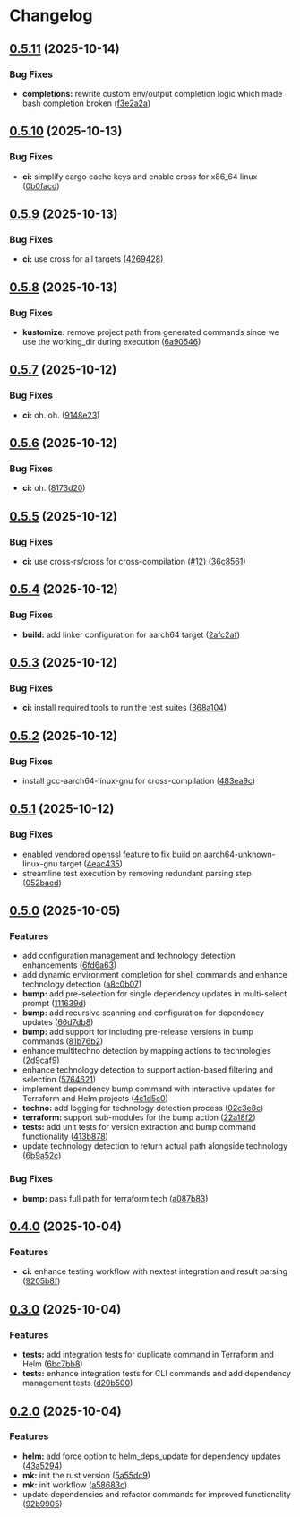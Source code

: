 # Changelog

## [0.5.11](https://github.com/baprx/mk/compare/v0.5.10...v0.5.11) (2025-10-14)


### Bug Fixes

* **completions:** rewrite custom env/output completion logic which made bash completion broken ([f3e2a2a](https://github.com/baprx/mk/commit/f3e2a2a2a7f6534d4f2282f2c0dceeb9bc14f154))

## [0.5.10](https://github.com/baprx/mk/compare/v0.5.9...v0.5.10) (2025-10-13)


### Bug Fixes

* **ci:** simplify cargo cache keys and enable cross for x86_64 linux ([0b0facd](https://github.com/baprx/mk/commit/0b0facdcc74fe1b284816ef113512a3faa8d6d53))

## [0.5.9](https://github.com/baprx/mk/compare/v0.5.8...v0.5.9) (2025-10-13)


### Bug Fixes

* **ci:** use cross for all targets ([4269428](https://github.com/baprx/mk/commit/4269428f2c20538a38493acb7715d031c82d732c))

## [0.5.8](https://github.com/baprx/mk/compare/v0.5.7...v0.5.8) (2025-10-13)


### Bug Fixes

* **kustomize:** remove project path from generated commands since we use the working_dir during execution ([6a90546](https://github.com/baprx/mk/commit/6a905464bc91a9e55c6c2cf8e1b1cae916f979b3))

## [0.5.7](https://github.com/baprx/mk/compare/v0.5.6...v0.5.7) (2025-10-12)


### Bug Fixes

* **ci:** oh. oh. ([9148e23](https://github.com/baprx/mk/commit/9148e237725a384a0679ebb1999b49c271f36b5b))

## [0.5.6](https://github.com/baprx/mk/compare/v0.5.5...v0.5.6) (2025-10-12)


### Bug Fixes

* **ci:** oh. ([8173d20](https://github.com/baprx/mk/commit/8173d205f4fa47f604362a1fb35fed33db72a266))

## [0.5.5](https://github.com/baprx/mk/compare/v0.5.4...v0.5.5) (2025-10-12)


### Bug Fixes

* **ci:** use cross-rs/cross for cross-compilation ([#12](https://github.com/baprx/mk/issues/12)) ([36c8561](https://github.com/baprx/mk/commit/36c8561f54f2f726490abf1ff2ec7077f78a65c2))

## [0.5.4](https://github.com/baprx/mk/compare/v0.5.3...v0.5.4) (2025-10-12)


### Bug Fixes

* **build:** add linker configuration for aarch64 target ([2afc2af](https://github.com/baprx/mk/commit/2afc2af962a6e48e5f2d07fa62672f5cf602ac8f))

## [0.5.3](https://github.com/baprx/mk/compare/v0.5.2...v0.5.3) (2025-10-12)


### Bug Fixes

* **ci:** install required tools to run the test suites ([368a104](https://github.com/baprx/mk/commit/368a1049453ae2ebfc294774da72e1fd1dbdcd8f))

## [0.5.2](https://github.com/baprx/mk/compare/v0.5.1...v0.5.2) (2025-10-12)


### Bug Fixes

* install gcc-aarch64-linux-gnu for cross-compilation ([483ea9c](https://github.com/baprx/mk/commit/483ea9c31f6662ce343ff88e96c30f7cdc33943a))

## [0.5.1](https://github.com/baprx/mk/compare/v0.5.0...v0.5.1) (2025-10-12)


### Bug Fixes

* enabled vendored openssl feature to fix build on aarch64-unknown-linux-gnu target ([4eac435](https://github.com/baprx/mk/commit/4eac43511a18436a7f45d34d075b0dd6efd369c5))
* streamline test execution by removing redundant parsing step ([052baed](https://github.com/baprx/mk/commit/052baede3d216a677fc49e8772f08cfec8e4b701))

## [0.5.0](https://github.com/baprx/scripts/compare/mk-v0.4.0...mk-v0.5.0) (2025-10-05)


### Features

* add configuration management and technology detection enhancements ([6fd6a63](https://github.com/baprx/scripts/commit/6fd6a630f1a460ef7afa1af9271afbd645904938))
* add dynamic environment completion for shell commands and enhance technology detection ([a8c0b07](https://github.com/baprx/scripts/commit/a8c0b07820afa5ad526a9bfb69f6b396ab5dd908))
* **bump:** add pre-selection for single dependency updates in multi-select prompt ([111639d](https://github.com/baprx/scripts/commit/111639d90f1336888766a68dce492b4393dcdae9))
* **bump:** add recursive scanning and configuration for dependency updates ([66d7db8](https://github.com/baprx/scripts/commit/66d7db8e358c90a62b9611941e76aa766070e6ed))
* **bump:** add support for including pre-release versions in bump commands ([81b76b2](https://github.com/baprx/scripts/commit/81b76b2e3d7225e83a43c9dd25a01b5d8c444a67))
* enhance multitechno detection by mapping actions to technologies ([2d9caf9](https://github.com/baprx/scripts/commit/2d9caf97fd7e0291f3db2a41daddfce33934d31f))
* enhance technology detection to support action-based filtering and selection ([5764621](https://github.com/baprx/scripts/commit/5764621ce20e635e9306eab47d76e9927a38693a))
* implement dependency bump command with interactive updates for Terraform and Helm projects ([4c1d5c0](https://github.com/baprx/scripts/commit/4c1d5c0f861d61e21a3f34218eb960b6adecabd4))
* **techno:** add logging for technology detection process ([02c3e8c](https://github.com/baprx/scripts/commit/02c3e8ccc3ff7dd9db1d0ecb88bc14b5c308b9b7))
* **terraform:** support sub-modules for the bump action ([22a18f2](https://github.com/baprx/scripts/commit/22a18f2da5b122c31986cce8dd04587a1e8b79d8))
* **tests:** add unit tests for version extraction and bump command functionality ([413b878](https://github.com/baprx/scripts/commit/413b878dba1f1ab535152f4f535076dcdce78389))
* update technology detection to return actual path alongside technology ([6b9a52c](https://github.com/baprx/scripts/commit/6b9a52c8bfb10b2278cee03b23da433f907a2a29))


### Bug Fixes

* **bump:** pass full path for terraform tech ([a087b83](https://github.com/baprx/scripts/commit/a087b830c98eeacc9b679ed37de0e60f14052940))

## [0.4.0](https://github.com/baprx/scripts/compare/mk-v0.3.0...mk-v0.4.0) (2025-10-04)


### Features

* **ci:** enhance testing workflow with nextest integration and result parsing ([9205b8f](https://github.com/baprx/scripts/commit/9205b8f39652bca6d5e0a7dff4978af5ffeecde9))

## [0.3.0](https://github.com/baprx/scripts/compare/mk-v0.2.0...mk-v0.3.0) (2025-10-04)


### Features

* **tests:** add integration tests for duplicate command in Terraform and Helm ([6bc7bb8](https://github.com/baprx/scripts/commit/6bc7bb899b635194bf7bb7fd2037da9934b93b75))
* **tests:** enhance integration tests for CLI commands and add dependency management tests ([d20b500](https://github.com/baprx/scripts/commit/d20b500d51b93cb9ed5f9733e44e3b004b1c327e))

## [0.2.0](https://github.com/baprx/scripts/compare/mk-v0.1.0...mk-v0.2.0) (2025-10-04)


### Features

* **helm:** add force option to helm_deps_update for dependency updates ([43a5294](https://github.com/baprx/scripts/commit/43a5294a7d6d399aa6d036fb604bd494afe431d3))
* **mk:** init the rust version ([5a55dc9](https://github.com/baprx/scripts/commit/5a55dc9832fd35c2df109adfa5a6b27e951947ce))
* **mk:** init workflow ([a58683c](https://github.com/baprx/scripts/commit/a58683c243acf59e026b937e69656c40d07f926f))
* update dependencies and refactor commands for improved functionality ([92b9905](https://github.com/baprx/scripts/commit/92b990591ace587a37eb9358a34d3b8f772183cc))
